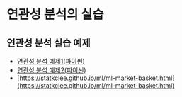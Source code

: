 # 연관성 분석의 실습

## 연관성 분석 실습 예제

* [연관성 분석 예제1\(파이썬\)](http://hamait.tistory.com/743)
* [연관성 분석 예제2\(파이썬\)](https://wikidocs.net/19976)
* [https://statkclee.github.io/ml/ml-market-basket.html](https://statkclee.github.io/ml/ml-market-basket.html)

